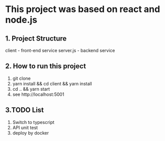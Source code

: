 # This project was based on react and node.js

## 1. Project Structure
 client - front-end service
 server.js - backend service

## 2. How to run this project
 1. git clone
 2. yarn install && cd client && yarn install
 3. cd .. && yarn start
 4. see http://localhost:5001

## 3.TODO List
 1. Switch to typescript
 2. API unit test
 3. deploy by docker
